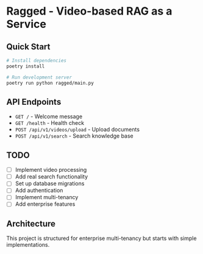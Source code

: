 # Ragged - Video-based RAG as a Service

## Quick Start

```bash
# Install dependencies
poetry install

# Run development server
poetry run python ragged/main.py
```

## API Endpoints

- `GET /` - Welcome message
- `GET /health` - Health check
- `POST /api/v1/videos/upload` - Upload documents
- `POST /api/v1/search` - Search knowledge base

## TODO

- [ ] Implement video processing
- [ ] Add real search functionality
- [ ] Set up database migrations
- [ ] Add authentication
- [ ] Implement multi-tenancy
- [ ] Add enterprise features

## Architecture

This project is structured for enterprise multi-tenancy but starts with simple implementations.
